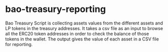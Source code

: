 # bao-treasury-reporting

Bao Treasury Script is collecting assets values from the different assets and LP tokens in the treasury addresses. It takes a csv file as an input to browse all the ERC20 token addresses in order to check the balance of those tokens in the wallet. The output gives the value of each asset in a CSV file for reporting.
